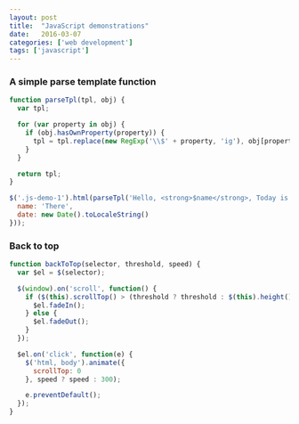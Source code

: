 ```yaml
---
layout: post
title:  "JavaScript demonstrations"
date:   2016-03-07
categories: ['web development']
tags: ['javascript']
---
```


### A simple parse template function

```js
function parseTpl(tpl, obj) {
  var tpl;

  for (var property in obj) {
    if (obj.hasOwnProperty(property)) {
      tpl = tpl.replace(new RegExp('\\$' + property, 'ig'), obj[property]);
    }
  }

  return tpl;
}
```

```js
$('.js-demo-1').html(parseTpl('Hello, <strong>$name</strong>, Today is <strong>$date</strong>', {
  name: 'There',
  date: new Date().toLocaleString()
}));
```

<div class="js-demo-1"></div>

### Back to top

```js
function backToTop(selector, threshold, speed) {
  var $el = $(selector);

  $(window).on('scroll', function() {
    if ($(this).scrollTop() > (threshold ? threshold : $(this).height() / 2)) {
      $el.fadeIn();
    } else {
      $el.fadeOut();
    }
  });

  $el.on('click', function(e) {
    $('html, body').animate({
      scrollTop: 0
    }, speed ? speed : 300);

    e.preventDefault();
  });
}
```

<div class="js-demo-backtotop"><i class="icon arrow up animated slideInUp infinite"></i></div>
